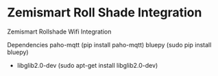 # Zemismart Roll Shade Integration
Zemismart Rollshade Wifi Integration

Dependencies
paho-mqtt (pip install paho-mqtt)
bluepy (sudo pip install bluepy)
- libglib2.0-dev (sudo apt-get install libglib2.0-dev)
